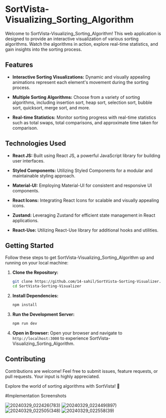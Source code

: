 
# SortVista-Visualizing_Sorting_Algorithm

Welcome to SortVista-Visualizing_Sorting_Algorithm! This web application is designed to provide an interactive visualization of various sorting algorithms. Watch the algorithms in action, explore real-time statistics, and gain insights into the sorting process.


## Features

- **Interactive Sorting Visualizations:** Dynamic and visually appealing animations represent each element's movement during the sorting process.

- **Multiple Sorting Algorithms:** Choose from a variety of sorting algorithms, including insertion sort, heap sort, selection sort, bubble sort, quicksort, merge sort, and more.

- **Real-time Statistics:** Monitor sorting progress with real-time statistics such as total swaps, total comparisons, and approximate time taken for comparison.

## Technologies Used

- **React JS:** Built using React JS, a powerful JavaScript library for building user interfaces.

- **Styled Components:** Utilizing Styled Components for a modular and maintainable styling approach.

- **Material-UI:** Employing Material-UI for consistent and responsive UI components.

- **React Icons:** Integrating React Icons for scalable and visually appealing icons.

- **Zustand:** Leveraging Zustand for efficient state management in React applications.

- **React-Use:** Utilizing React-Use library for additional hooks and utilities.

## Getting Started

Follow these steps to get SortVista-Visualizing_Sorting_Algorithm up and running on your local machine:

1. **Clone the Repository:**
   ```bash
   git clone https://github.com/14-sahil/SortVista-Sorting-Visualizer.git
   cd SortVista-Sorting-Visualizer
   ```

2. **Install Dependencies:**
   ```bash
   npm install
   ```

3. **Run the Development Server:**
   ```bash
   npm run dev
   ```

4. **Open in Browser:**
   Open your browser and navigate to `http://localhost:3000` to experience SortVista-Visualizing_Sorting_Algorithm.

## Contributing

Contributions are welcome! Feel free to submit issues, feature requests, or pull requests. Your input is highly appreciated.



Explore the world of sorting algorithms with SortVista! 🚀

#Implementation Screenshots

![20240329_022426(783)](https://github.com/14-sahil/SortVista-Sorting-Visualizer/assets/126070964/c19351fe-0642-4bbe-bd30-6fd3f50ba813)
![20240329_022449(897)](https://github.com/14-sahil/SortVista-Sorting-Visualizer/assets/126070964/e387c807-e858-4ccd-8f1a-74dd0bfb8da2)
![20240329_022505(348)](https://github.com/14-sahil/SortVista-Sorting-Visualizer/assets/126070964/4ea26994-ab61-4f9e-b0a1-877640a3df3c)
![20240329_022558(39)](https://github.com/14-sahil/SortVista-Sorting-Visualizer/assets/126070964/e723b011-2d8b-4835-af96-717cddcbc9dd)

